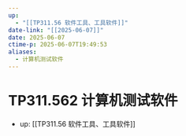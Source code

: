 ```yaml
---
up:
  - "[[TP311.56 软件工具、工具软件]]"
date-link: "[[2025-06-07]]"
date: 2025-06-07
ctime-p: 2025-06-07T19:49:53
aliases:
  - 计算机测试软件
---
```


# TP311.562 计算机测试软件

- up: [[TP311.56 软件工具、工具软件]]
